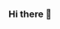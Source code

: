 ### Hi there 👋

<!--
**juanpablogt/juanpablogt** is a ✨ _special_ ✨ repository because its `README.md` (this file) appears on your GitHub profile.

Here are some ideas to get you started:

- 🌱 I’m currently learning Django and Terraform
- 😄 Pronouns: he/him
[Instagram](https://www.instagram.com/jpablo91091/)
[LinkedIn](https://www.linkedin.com/in/juan-pablo-gonzalez-trejos-941873174/)
[Facebook](https://www.facebook.com/juapabgonzalez/)
[AOL](mailto:jgonzalez199@aol.com)



